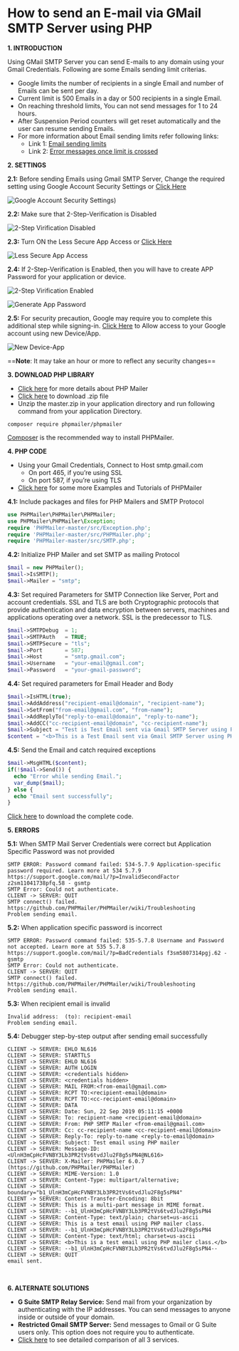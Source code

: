 # How to send an E-mail via GMail SMTP Server using PHP

**1. INTRODUCTION**

Using GMail SMTP Server you can send E-mails to any domain using your Gmail Credentials. Following are some Emails sending limit criterias.
+ Google limits the number of recipients in a single Email and number of Emails can be sent per day.
+ Current limit is 500 Emails in a day or 500 recipients in a single Email.
+ On reaching threshold limits, You can not send messages for 1 to 24 hours.
+ After Suspension Period counters will get reset automatically and the user can resume sending Emails.
+ For more information about Email sending limits refer following links:
  - Link 1: [Email sending limits](https://support.google.com/a/answer/166852)
  - Link 2: [Error messages once limit is crossed](https://support.google.com/mail/answer/22839)

**2. SETTINGS**

**2.1:** Before sending Emails using Gmail SMTP Server, Change the required setting using Google Account Security Settings or [Click Here](https://myaccount.google.com/security)

![Google Account Security Settings](https://i.imgur.com/6Hxmb2G.png))

**2.2:** Make sure that 2-Step-Verification is Disabled

![2-Step Virification Disabled](https://i.imgur.com/6Hxmb2G.png)

**2.3:** Turn ON the Less Secure App Access or [Click Here](https://myaccount.google.com/u/0/lesssecureapps)

![Less Secure App Access](https://i.imgur.com/hymkYJ6.png)

**2.4:** If 2-Step-Verification is Enabled, then you will have to create APP Password for your application or device.

![2-Step Virification Enabled](https://i.imgur.com/vcQYoGo.png)

![Generate App Password](https://i.imgur.com/LHfCxdH.png)

**2.5:** For security precaution, Google may require you to complete this additional step while signing-in. [Click Here](https://accounts.google.com/DisplayUnlockCaptcha) to Allow access to your Google account using new Device/App.

![New Device-App](https://i.imgur.com/mEGa22F.png)

==**Note**: It may take an hour or more to reflect any security changes==

**3. DOWNLOAD PHP LIBRARY**
+ [Click here](https://github.com/PHPMailer/PHPMailer/) for more details about PHP Mailer
+ [Click here](https://github.com/PHPMailer/PHPMailer/archive/master.zip) to download .zip file
+ Unzip the master.zip in your application directory and run following command from your application Directory.

```
composer require phpmailer/phpmailer
```
[Composer](https://getcomposer.org/) is the recommended way to install PHPMailer.

**4. PHP CODE**
+ Using your Gmail Credentials, Connect to Host smtp.gmail.com
  - On port 465, if you’re using SSL
  - On port 587, if you’re using TLS
+ [Click here](https://github.com/PHPMailer/PHPMailer/wiki/Tutorial) for some more Examples and Tutorials of PHPMailer


**4.1:** Include packages and files for PHP Mailers and SMTP Protocol
``` php
use PHPMailer\PHPMailer\PHPMailer;
use PHPMailer\PHPMailer\Exception;
require 'PHPMailer-master/src/Exception.php';
require 'PHPMailer-master/src/PHPMailer.php';
require 'PHPMailer-master/src/SMTP.php';
```

**4.2:** Initialize PHP Mailer and set SMTP as mailing Protocol 
``` php
$mail = new PHPMailer();
$mail->IsSMTP();
$mail->Mailer = "smtp";
```

**4.3:** Set required Parameters for SMTP Connection like Server, Port and account credentials. SSL and TLS are both Cryptographic protocols that provide authentication and data encryption between servers, machines and applications operating over a network. SSL is the predecessor to TLS.

``` php
$mail->SMTPDebug  = 1;  
$mail->SMTPAuth   = TRUE;
$mail->SMTPSecure = "tls";
$mail->Port       = 587;
$mail->Host       = "smtp.gmail.com";
$mail->Username   = "your-email@gmail.com";
$mail->Password   = "your-gmail-password";
```
**4.4:** Set required parameters for Email Header and Body
``` php
$mail->IsHTML(true);
$mail->AddAddress("recipient-email@domain", "recipient-name");
$mail->SetFrom("from-email@gmail.com", "from-name");
$mail->AddReplyTo("reply-to-email@domain", "reply-to-name");
$mail->AddCC("cc-recipient-email@domain", "cc-recipient-name");
$mail->Subject = "Test is Test Email sent via Gmail SMTP Server using PHP Mailer";
$content = "<b>This is a Test Email sent via Gmail SMTP Server using PHP mailer class.</b>";
```
**4.5:** Send the Email and catch required exceptions
``` php
$mail->MsgHTML($content); 
if(!$mail->Send()) {
  echo "Error while sending Email.";
  var_dump($mail);
} else {
  echo "Email sent successfully";
}
```
[Click here](https://github.com/gaurangmacharya/pepithon/blob/master/send-email-via-gmail-smtp-server-using-phpmailer.php) to download the complete code.

**5. ERRORS**

**5.1:** When SMTP Mail Server Credentials were correct but Application Specific Password was not provided
```
SMTP ERROR: Password command failed: 534-5.7.9 Application-specific password required. Learn more at 534 5.7.9  https://support.google.com/mail/?p=InvalidSecondFactor z2sm11041738pfq.58 - gsmtp
SMTP Error: Could not authenticate.
CLIENT -> SERVER: QUIT
SMTP connect() failed. https://github.com/PHPMailer/PHPMailer/wiki/Troubleshooting
Problem sending email.
```

**5.2:** When application specific password is incorrect
```
SMTP ERROR: Password command failed: 535-5.7.8 Username and Password not accepted. Learn more at 535 5.7.8  https://support.google.com/mail/?p=BadCredentials f3sm5807314pgj.62 - gsmtp
SMTP Error: Could not authenticate.
CLIENT -> SERVER: QUIT
SMTP connect() failed. https://github.com/PHPMailer/PHPMailer/wiki/Troubleshooting
Problem sending email.
```

**5.3:** When recipient email is invalid
```
Invalid address:  (to): recipient-email
Problem sending email.
```

**5.4:** Debugger step-by-step output after sending email successfully
```
CLIENT -> SERVER: EHLO NL616
CLIENT -> SERVER: STARTTLS
CLIENT -> SERVER: EHLO NL616
CLIENT -> SERVER: AUTH LOGIN
CLIENT -> SERVER: <credentials hidden>
CLIENT -> SERVER: <credentials hidden>
CLIENT -> SERVER: MAIL FROM:<from-email@gmail.com>
CLIENT -> SERVER: RCPT TO:<recipient-email@domain>
CLIENT -> SERVER: RCPT TO:<cc-recipient-email@domain>
CLIENT -> SERVER: DATA
CLIENT -> SERVER: Date: Sun, 22 Sep 2019 05:11:15 +0000
CLIENT -> SERVER: To: recipient-name <recipient-email@domain>
CLIENT -> SERVER: From: PHP SMTP Mailer <from-email@gmail.com>
CLIENT -> SERVER: Cc: cc-recipient-name <cc-recipient-email@domain>
CLIENT -> SERVER: Reply-To: reply-to-name <reply-to-email@domain>
CLIENT -> SERVER: Subject: Test email using PHP mailer
CLIENT -> SERVER: Message-ID: <UlnH3mCpHcFVNBY3Lb3PR2tVs6tvdJlu2F8g5sPN4@NL616>
CLIENT -> SERVER: X-Mailer: PHPMailer 6.0.7 (https://github.com/PHPMailer/PHPMailer)
CLIENT -> SERVER: MIME-Version: 1.0
CLIENT -> SERVER: Content-Type: multipart/alternative;
CLIENT -> SERVER:  boundary="b1_UlnH3mCpHcFVNBY3Lb3PR2tVs6tvdJlu2F8g5sPN4"
CLIENT -> SERVER: Content-Transfer-Encoding: 8bit
CLIENT -> SERVER: This is a multi-part message in MIME format.
CLIENT -> SERVER: --b1_UlnH3mCpHcFVNBY3Lb3PR2tVs6tvdJlu2F8g5sPN4
CLIENT -> SERVER: Content-Type: text/plain; charset=us-ascii
CLIENT -> SERVER: This is a test email using PHP mailer class.
CLIENT -> SERVER: --b1_UlnH3mCpHcFVNBY3Lb3PR2tVs6tvdJlu2F8g5sPN4
CLIENT -> SERVER: Content-Type: text/html; charset=us-ascii
CLIENT -> SERVER: <b>This is a test email using PHP mailer class.</b>
CLIENT -> SERVER: --b1_UlnH3mCpHcFVNBY3Lb3PR2tVs6tvdJlu2F8g5sPN4--
CLIENT -> SERVER: QUIT
email sent.
```

<br>

**6. ALTERNATE SOLUTIONS**
+ **G Suite SMTP Relay Service:** Send mail from your organization by authenticating with the IP addresses. You can send messages to anyone inside or outside of your domain.
+ **Restricted Gmail SMTP Server:** Send messages to Gmail or G Suite users only. This option does not require you to authenticate.
+ [Click here](https://support.google.com/a/answer/176600) to see detailed comparison of all 3 services.
